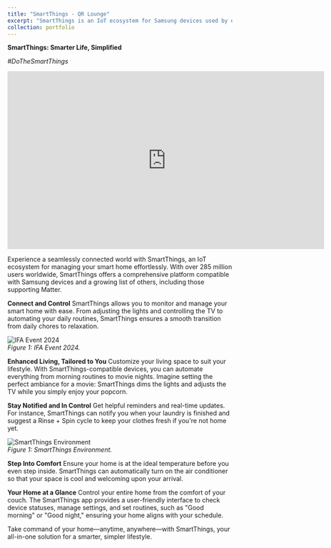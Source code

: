 ```yaml
---
title: "SmartThings - QR Lounge"
excerpt: "SmartThings is an IoT ecosystem for Samsung devices used by over 285 million users. As part of the SmartThings team, I developed the full-stack control features for smart devices within a connected environment in the QR Lounge app. <br/><br/>It was showcased at [IFA 2024 in Berlin](https://daily.ifa-berlin.com/daily/press-conference-samsung/), the world's largest consumer and technology show. <br/><br/><img src='/images/smart.jpg' width=150px>"
collection: portfolio
---
```


**SmartThings: Smarter Life, Simplified**

*#DoTheSmartThings*

<iframe src="https://www.linkedin.com/embed/feed/update/urn:li:ugcPost:7254477007353167872?compact=1" height="399" width="710" frameborder="0" allowfullscreen="" title="Embedded post"></iframe>

Experience a seamlessly connected world with SmartThings, an IoT ecosystem for managing your smart home effortlessly. With over 285 million users worldwide, SmartThings offers a comprehensive platform compatible with Samsung devices and a growing list of others, including those supporting Matter.

**Connect and Control**
SmartThings allows you to monitor and manage your smart home with ease. From adjusting the lights and controlling the TV to automating your daily routines, SmartThings ensures a smooth transition from daily chores to relaxation.

![IFA Event 2024](https://saleheenshafiq9.github.io/images/smart-2.jpg)  
*Figure 1: IFA Event 2024.*

**Enhanced Living, Tailored to You**
Customize your living space to suit your lifestyle. With SmartThings-compatible devices, you can automate everything from morning routines to movie nights. Imagine setting the perfect ambiance for a movie: SmartThings dims the lights and adjusts the TV while you simply enjoy your popcorn.

**Stay Notified and In Control**
Get helpful reminders and real-time updates. For instance, SmartThings can notify you when your laundry is finished and suggest a Rinse + Spin cycle to keep your clothes fresh if you're not home yet.

![SmartThings Environment](https://saleheenshafiq9.github.io/images/smart-3.png)  
*Figure 1: SmartThings Environment.*

**Step Into Comfort**
Ensure your home is at the ideal temperature before you even step inside. SmartThings can automatically turn on the air conditioner so that your space is cool and welcoming upon your arrival.

**Your Home at a Glance**
Control your entire home from the comfort of your couch. The SmartThings app provides a user-friendly interface to check device statuses, manage settings, and set routines, such as "Good morning" or "Good night," ensuring your home aligns with your schedule.

Take command of your home—anytime, anywhere—with SmartThings, your all-in-one solution for a smarter, simpler lifestyle.